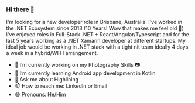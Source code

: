 ### Hi there 👋

I'm looking for a new developer role in Brisbane, Australia. I've worked in the .NET Ecosystem since 2013 (10 Years! Wow that makes me feel old 👴) I've enjoyed roles in Full-Stack .NET + React/Angular/Typescript and for the last 5 years working as a .NET Xamarin developer at different startups. My ideal job would be working in .NET stack with a tight nit team ideally 4 days a week in a hybrid/WFH arrangement.

- 🔭 I’m currently working on my Photography Skills 📷
- 🌱 I’m currently learning Android app development in Kotlin
- 💬 Ask me about Highlining
- 📫 How to reach me: LinkedIn or Email
- 😄 Pronouns: He/Him
